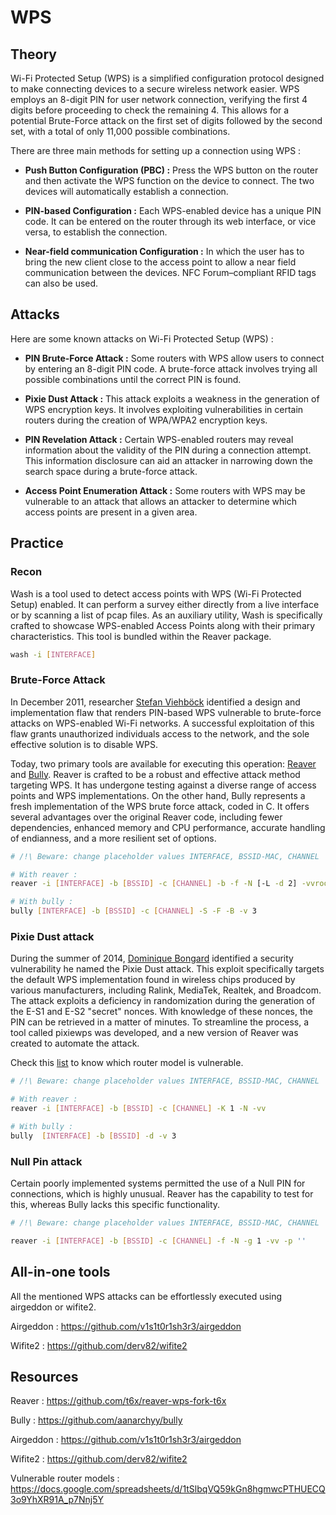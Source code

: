 # WPS

## Theory

Wi-Fi Protected Setup (WPS) is a simplified configuration protocol designed to make connecting devices to a secure wireless network easier.
WPS employs an 8-digit PIN for user network connection, verifying the first 4 digits before proceeding to check the remaining 4. This allows for a potential Brute-Force attack on the first set of digits followed by the second set, with a total of only 11,000 possible combinations.

There are three main methods for setting up a connection using WPS :

* **Push Button Configuration (PBC) :** Press the WPS button on the router and then activate the WPS function on the device to connect. The two devices will automatically establish a connection.

* **PIN-based Configuration :** Each WPS-enabled device has a unique PIN code. It can be entered on the router through its web interface, or vice versa, to establish the connection.

* **Near-field communication Configuration :** In which the user has to bring the new client close to the access point to allow a near field communication between the devices. NFC Forum–compliant RFID tags can also be used.

## Attacks

Here are some known attacks on Wi-Fi Protected Setup (WPS) :

* **PIN Brute-Force Attack :** Some routers with WPS allow users to connect by entering an 8-digit PIN code. A brute-force attack involves trying all possible combinations until the correct PIN is found.

* **Pixie Dust Attack :** This attack exploits a weakness in the generation of WPS encryption keys. It involves exploiting vulnerabilities in certain routers during the creation of WPA/WPA2 encryption keys.

* **PIN Revelation Attack :** Certain WPS-enabled routers may reveal information about the validity of the PIN during a connection attempt. This information disclosure can aid an attacker in narrowing down the search space during a brute-force attack.

* **Access Point Enumeration Attack :** Some routers with WPS may be vulnerable to an attack that allows an attacker to determine which access points are present in a given area.

## Practice

### Recon

Wash is a tool used to detect access points with WPS (Wi-Fi Protected Setup) enabled. It can perform a survey either directly from a live interface or by scanning a list of pcap files. As an auxiliary utility, Wash is specifically crafted to showcase WPS-enabled Access Points along with their primary characteristics. This tool is bundled within the Reaver package.
```bash
wash -i [INTERFACE]
```

### Brute-Force Attack

In December 2011, researcher [Stefan Viehböck](https://twitter.com/sviehb) identified a design and implementation flaw that renders PIN-based WPS vulnerable to brute-force attacks on WPS-enabled Wi-Fi networks. A successful exploitation of this flaw grants unauthorized individuals access to the network, and the sole effective solution is to disable WPS.

Today, two primary tools are available for executing this operation: [Reaver](https://github.com/t6x/reaver-wps-fork-t6x) and [Bully](https://github.com/aanarchyy/bully). 
Reaver is crafted to be a robust and effective attack method targeting WPS. It has undergone testing against a diverse range of access points and WPS implementations. On the other hand, Bully represents a fresh implementation of the WPS brute force attack, coded in C. It offers several advantages over the original Reaver code, including fewer dependencies, enhanced memory and CPU performance, accurate handling of endianness, and a more resilient set of options.

```bash
# /!\ Beware: change placeholder values INTERFACE, BSSID-MAC, CHANNEL

# With reaver :
reaver -i [INTERFACE] -b [BSSID] -c [CHANNEL] -b -f -N [-L -d 2] -vvroot   

# With bully :
bully [INTERFACE] -b [BSSID] -c [CHANNEL] -S -F -B -v 3
```

### Pixie Dust attack

During the summer of 2014, [Dominique Bongard](https://twitter.com/Reversity) identified a security vulnerability he named the Pixie Dust attack. This exploit specifically targets the default WPS implementation found in wireless chips produced by various manufacturers, including Ralink, MediaTek, Realtek, and Broadcom. The attack exploits a deficiency in randomization during the generation of the E-S1 and E-S2 "secret" nonces. With knowledge of these nonces, the PIN can be retrieved in a matter of minutes. To streamline the process, a tool called pixiewps was developed, and a new version of Reaver was created to automate the attack.

Check this [list](https://docs.google.com/spreadsheets/d/1tSlbqVQ59kGn8hgmwcPTHUECQ3o9YhXR91A_p7Nnj5Y) to know which router model is vulnerable.


```bash
# /!\ Beware: change placeholder values INTERFACE, BSSID-MAC, CHANNEL

# With reaver :
reaver -i [INTERFACE] -b [BSSID] -c [CHANNEL] -K 1 -N -vv

# With bully :
bully  [INTERFACE] -b [BSSID] -d -v 3
```

### Null Pin attack

Certain poorly implemented systems permitted the use of a Null PIN for connections, which is highly unusual. Reaver has the capability to test for this, whereas Bully lacks this specific functionality.

```bash
# /!\ Beware: change placeholder values INTERFACE, BSSID-MAC, CHANNEL

reaver -i [INTERFACE] -b [BSSID] -c [CHANNEL] -f -N -g 1 -vv -p ''
```

## All-in-one tools

All the mentioned WPS attacks can be effortlessly executed using airgeddon or wifite2.

Airgeddon : https://github.com/v1s1t0r1sh3r3/airgeddon

Wifite2 : https://github.com/derv82/wifite2

## Resources

Reaver : https://github.com/t6x/reaver-wps-fork-t6x

Bully : https://github.com/aanarchyy/bully

Airgeddon : https://github.com/v1s1t0r1sh3r3/airgeddon

Wifite2 : https://github.com/derv82/wifite2

Vulnerable router models : https://docs.google.com/spreadsheets/d/1tSlbqVQ59kGn8hgmwcPTHUECQ3o9YhXR91A_p7Nnj5Y
